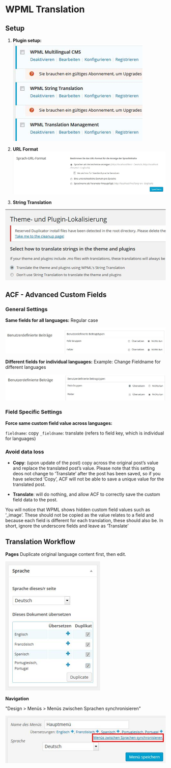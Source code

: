# WPML Translation

## Setup

1. **Plugin setup:**
![wpml_setup.jpg](img/wpml_setup.jpg)

2. **URL Format**
![wpml_settings_1.jpg](img/wpml_settings_1.jpg)
3. **String Translation**

![wpml_settings_2.jpg](img/wpml_settings_2.jpg)

## ACF - Advanced Custom Fields

### General Settings

**Same fields for all languages:**
Regular case

![acf_regular.jpg](img/acf_regular.jpg)

**Different fields for individual languages:**
Example: Change Fieldname for different languages

![acf_translate.jpg](img/acf_translate.jpg)

### Field Specific Settings

**Force same custom field value across languages:**

`fieldname`: copy
`_fieldname`: translate (refers to field key, which is individual for languages)

### Avoid data loss

- **Copy**: (upon update of the post) copy across the original post’s value and replace the translated post’s value. Please note that this setting deos not change to ‘Translate’ after the post has been saved, so if you have selected ‘Copy’, ACF will not be able to save a unique value for the translated post.

- **Translate**: will do nothing, and allow ACF to correctly save the custom field data to the post.

You will notice that WPML shows hidden custom field values such as ‘_image’. These should not be copied as the value relates to a field and because each field is different for each translation, these should also be. In short, ignore the underscore fields and leave as ‘Translate’


## Translation Workflow

**Pages**
Duplicate original language content first, then edit.

![wpml_workflow_1.jpg](img/wpml_workflow_1.jpg)

**Navigation**

"Design > Menüs > Menüs zwischen Sprachen synchronisieren"

![wpml_workflow_menu_1.jpg](img/wpml_workflow_menu_1.jpg)

